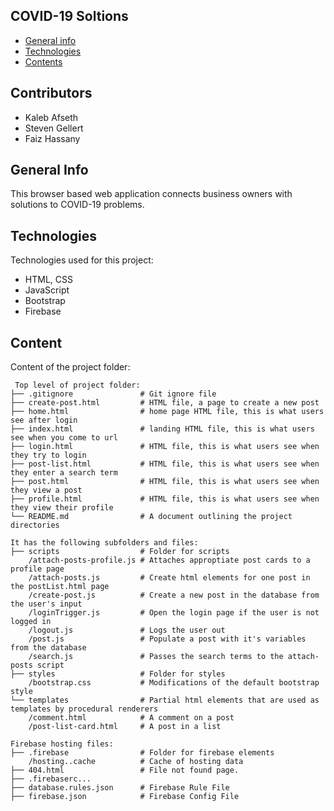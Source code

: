 ## COVID-19 Soltions
* [General info](#general-info)
* [Technologies](#technologies)
* [Contents](#content)

## Contributors
* Kaleb Afseth
* Steven Gellert
* Faiz Hassany

## General Info
This browser based web application connects business owners with solutions to COVID-19 problems.
	
## Technologies
Technologies used for this project:
* HTML, CSS
* JavaScript
* Bootstrap 
* Firebase

## Content
Content of the project folder:

```
 Top level of project folder: 
├── .gitignore               # Git ignore file
├── create-post.html         # HTML file, a page to create a new post
├── home.html                # home page HTML file, this is what users see after login
├── index.html               # landing HTML file, this is what users see when you come to url
├── login.html               # HTML file, this is what users see when they try to login
├── post-list.html           # HTML file, this is what users see when they enter a search term
├── post.html                # HTML file, this is what users see when they view a post
├── profile.html             # HTML file, this is what users see when they view their profile
└── README.md                # A document outlining the project directories

It has the following subfolders and files:
├── scripts                  # Folder for scripts
    /attach-posts-profile.js # Attaches approptiate post cards to a profile page
    /attach-posts.js         # Create html elements for one post in the postList.html page
    /create-post.js          # Create a new post in the database from the user's input
    /loginTrigger.js         # Open the login page if the user is not logged in
    /logout.js               # Logs the user out
    /post.js                 # Populate a post with it's variables from the database
    /search.js               # Passes the search terms to the attach-posts script
├── styles                   # Folder for styles
    /bootstrap.css           # Modifications of the default bootstrap style
└── templates                # Partial html elements that are used as templates by procedural renderers
    /comment.html            # A comment on a post
    /post-list-card.html     # A post in a list

Firebase hosting files: 
├── .firebase                # Folder for firebase elements
    /hosting..cache          # Cache of hosting data
├── 404.html                 # File not found page.
├── .firebaserc...
├── database.rules.json      # Firebase Rule File
├── firebase.json            # Firebase Config File
```